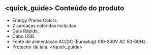 ## <quick_guide> Conteúdo do produto

* Energy Phone Colors.
* 2 carcaças coloridas incluidas
* Guia Rápida.
* Cabo USB.
* Fonte de alimentação AC/DC (Europlug) 100-240V AC 50-60Hz.
* Protector de tela.
</quick_guide>
